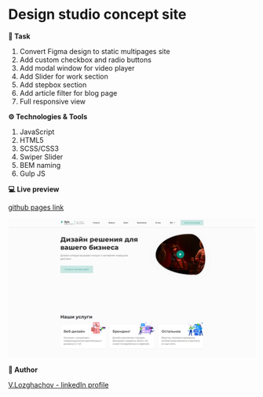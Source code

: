 # Design studio concept site

**📝 Task**
1. Convert Figma design to static multipages site
2. Add custom checkbox and radio buttons
3. Add modal window for video player
4. Add Slider for work section
5. Add stepbox section
6. Add article filter for blog page
7. Full responsive view

**⚙ Technologies & Tools**
1. JavaScript
2. HTML5
3. SCSS/CSS3
4. Swiper Slider
5. BEM naming
6. Gulp JS

**💻 Live preview**

[github pages link](https://valerii-frontend.github.io/Corporate_website--ilyin_studio/)

![](./screenshot.png)

**👤 Author**

[V.Lozghachov - linkedIn profile](https://www.linkedin.com/in/valerii-lozghachov/)
